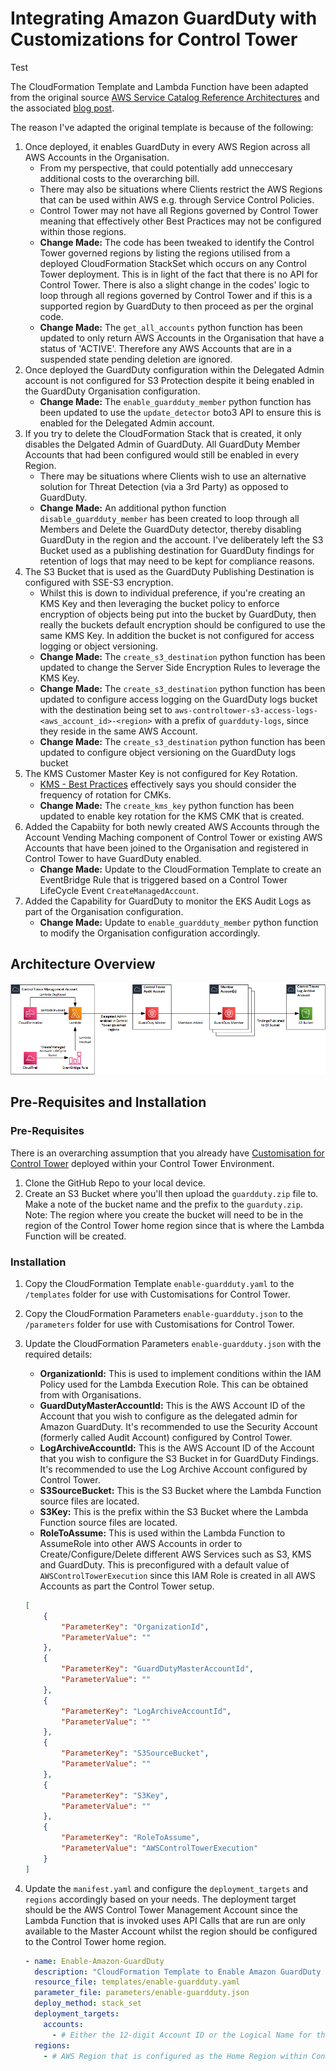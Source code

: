 # Integrating Amazon GuardDuty with Customizations for Control Tower 

Test

The CloudFormation Template and Lambda Function have been adapted from the original source [AWS Service Catalog Reference Architectures](https://s3.amazonaws.com/aws-service-catalog-reference-architectures/security/guardduty/deploy_guardduty.yml) and the associated [blog post](https://aws.amazon.com/blogs/mt/automating-amazon-guardduty-deployment-in-aws-control-tower/).

The reason I've adapted the original template is because of the following:
1.  Once deployed, it enables GuardDuty in every AWS Region across all AWS Accounts in the Organisation. 
    * From my perspective, that could potentially add unneccesary additional costs to the overarching bill.
    * There may also be situations where Clients restrict the AWS Regions that can be used within AWS e.g. through Service Control Policies. 
    * Control Tower may not have all Regions governed by Control Tower meaning that effectively other Best Practices may not be configured within those regions. 
    * **Change Made:** The code has been tweaked to identify the Control Tower governed regions by listing the regions utilised from a deployed CloudFormation StackSet which occurs on any Control Tower deployment.  This is in light of the fact that there is no API for Control Tower.  There is also a slight change in the codes' logic to loop through all regions governed by Control Tower and if this is a supported region by GuardDuty to then proceed as per the orginal code. 
    * **Change Made:** The `get_all_accounts` python function has been updated to only return AWS Accounts in the Organisation that have a status of 'ACTIVE'. Therefore any AWS Accounts that are in a suspended state pending deletion are ignored.
2.  Once deployed the GuardDuty configuration within the Delegated Admin account is not configured for S3 Protection despite it being enabled in the GuardDuty Organisation configuration.
    * **Change Made:** The `enable_guardduty_member` python function has been updated to use the `update_detector` boto3 API to ensure this is enabled for the Delegated Admin account.
3.  If you try to delete the CloudFormation Stack that is created, it only disables the Delgated Admin of GuardDuty. All GuardDuty Member Accounts that had been configured would still be enabled in every Region.
    * There may be situations where Clients wish to use an alternative solution for Threat Detection (via a 3rd Party) as opposed to GuardDuty.
    * **Change Made:** An additional python function `disable_guardduty_member` has been created to loop through all Members and Delete the GuardDuty detector, thereby disabling GuardDuty in the region and the account. I've deliberately left the S3 Bucket used as a publishing destination for GuardDuty findings for retention of logs that may need to be kept for compliance reasons.
4. The S3 Bucket that is used as the GuardDuty Publishing Destination is configured with SSE-S3 encryption.
    * Whilst this is down to individual preference, if you're creating an KMS Key and then leveraging the bucket policy to enforce encryption of objects being put into the bucket by GuardDuty, then really the buckets default encryption should be configured to use the same KMS Key. In addition the bucket is not configured for access logging or object versioning.
    * **Change Made:** The `create_s3_destination` python function has been updated to change the Server Side Encryption Rules to leverage the KMS Key.
    * **Change Made:** The `create_s3_destination` python function has been updated to configure access logging on the GuardDuty logs bucket with the destination being set to `aws-controltower-s3-access-logs-<aws_account_id>-<region>` with a prefix of `guardduty-logs`, since they reside in the same AWS Account.
    * **Change Made:** The `create_s3_destination` python function has been updated to configure object versioning on the GuardDuty logs bucket
5.  The KMS Customer Master Key is not configured for Key Rotation.
    * [KMS - Best Practices](https://d1.awsstatic.com/whitepapers/aws-kms-best-practices.pdf) effectively says you should consider the frequency of rotation for CMKs.
    * **Change Made:** The `create_kms_key` python function has been updated to enable key rotation for the KMS CMK that is created.
6.  Added the Capabiity for both newly created AWS Accounts through the Account Vending Maching component of Control Tower or existing AWS Accounts that have been joined to the Organisation and registered in Control Tower to have GuardDuty enabled.
    * **Change Made:** Update to the CloudFormation Template to create an EventBridge Rule that is triggered based on a Control Tower LifeCycle Event `CreateManagedAccount`.
7.  Added the Capability for GuardDuty to monitor the EKS Audit Logs as part of the Organisation configuration.
    * **Change Made:** Update to `enable_guardduty_member` python function to modify the Organisation configuration accordingly.

## Architecture Overview

![alt](./diagrams/aws-guardduty.png)

## Pre-Requisites and Installation

### Pre-Requisites

There is an overarching assumption that you already have [Customisation for Control Tower](https://aws.amazon.com/solutions/implementations/customizations-for-aws-control-tower/) deployed within your Control Tower Environment.

1.  Clone the GitHub Repo to your local device.
2.  Create an S3 Bucket where you'll then upload the `guardduty.zip` file to. Make a note of the bucket name and the prefix to the `guarduty.zip`. Note: The region where you create the bucket will need to be in the region of the Control Tower home region since that is where the Lambda Function will be created.

### Installation

1.  Copy the CloudFormation Template `enable-guardduty.yaml` to the `/templates` folder for use with Customisations for Control Tower.
2.  Copy the CloudFormation Parameters `enable-guardduty.json` to the `/parameters` folder for use with Customisations for Control Tower.
3.  Update the CloudFormation Parameters `enable-guardduty.json` with the required details:
    * **OrganizationId:** This is used to implement conditions within the IAM Policy used for the Lambda Execution Role. This can be obtained from with Organisations.
    * **GuardDutyMasterAccountId:** This is the AWS Account ID of the Account that you wish to configure as the delegated admin for Amazon GuardDuty.  It's recommended to use the Security Account (formerly called Audit Account) configured by Control Tower.
    * **LogArchiveAccountId:** This is the AWS Account ID of the Account that you wish to configure the S3 Bucket in for GuardDuty Findings.  It's recommended to use the Log Archive Account configured by Control Tower.
    * **S3SourceBucket:** This is the S3 Bucket where the Lambda Function source files are located.
    * **S3Key:** This is the prefix within the S3 Bucket where the Lambda Function source files are located. 
    * **RoleToAssume:** This is used within the Lambda Function to AssumeRole into other AWS Accounts in order to Create/Configure/Delete different AWS Services such as S3, KMS and GuardDuty.  This is preconfigured with a default value of `AWSControlTowerExecution` since this IAM Role is created in all AWS Accounts as part the Control Tower setup.

    ```json
    [
        {
            "ParameterKey": "OrganizationId",
            "ParameterValue": ""
        },
        {
            "ParameterKey": "GuardDutyMasterAccountId",
            "ParameterValue": ""
        },
        {
            "ParameterKey": "LogArchiveAccountId",
            "ParameterValue": ""
        },
        {
            "ParameterKey": "S3SourceBucket",
            "ParameterValue": ""
        },
        {
            "ParameterKey": "S3Key",
            "ParameterValue": ""
        },
        {
            "ParameterKey": "RoleToAssume",
            "ParameterValue": "AWSControlTowerExecution"
        }
    ]
    ```

4.  Update the `manifest.yaml` and configure the `deployment_targets` and `regions` accordingly based on your needs. The deployment target should be the AWS Control Tower Management Account since the Lambda Function that is invoked uses API Calls that are run are only available to the Master Account whilst the region should be configured to the Control Tower home region.

    ```yaml 
    - name: Enable-Amazon-GuardDuty
      description: "CloudFormation Template to Enable Amazon GuardDuty for the Organization"
      resource_file: templates/enable-guardduty.yaml
      parameter_file: parameters/enable-guardduty.json
      deploy_method: stack_set
      deployment_targets:
        accounts:
          - # Either the 12-digit Account ID or the Logical Name for the Control Tower Management Account
      regions:
        - # AWS Region that is configured as the Home Region within Control Tower
    ```